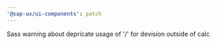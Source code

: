 ```yaml
---
'@sap-ux/ui-components': patch
---
```


Sass warning about depricate usage of '/' for devision outside of calc
